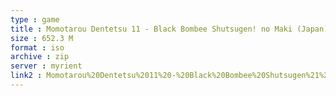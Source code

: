 ```yaml
---
type : game
title : Momotarou Dentetsu 11 - Black Bombee Shutsugen! no Maki (Japan)
size : 652.3 M
format : iso
archive : zip
server : myrient
link2 : Momotarou%20Dentetsu%2011%20-%20Black%20Bombee%20Shutsugen%21%20no%20Maki%20%28Japan%29
---
```

